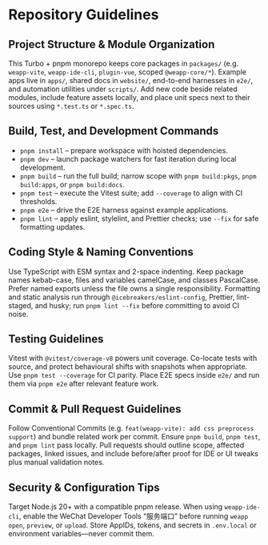 # Repository Guidelines

## Project Structure & Module Organization
This Turbo + pnpm monorepo keeps core packages in `packages/` (e.g. `weapp-vite`, `weapp-ide-cli`, `plugin-vue`, scoped `@weapp-core/*`). Example apps live in `apps/`, shared docs in `website/`, end-to-end harnesses in `e2e/`, and automation utilities under `scripts/`. Add new code beside related modules, include feature assets locally, and place unit specs next to their sources using `*.test.ts` or `*.spec.ts`.

## Build, Test, and Development Commands
- `pnpm install` – prepare workspace with hoisted dependencies.
- `pnpm dev` – launch package watchers for fast iteration during local development.
- `pnpm build` – run the full build; narrow scope with `pnpm build:pkgs`, `pnpm build:apps`, or `pnpm build:docs`.
- `pnpm test` – execute the Vitest suite; add `--coverage` to align with CI thresholds.
- `pnpm e2e` – drive the E2E harness against example applications.
- `pnpm lint` – apply eslint, stylelint, and Prettier checks; use `--fix` for safe formatting updates.

## Coding Style & Naming Conventions
Use TypeScript with ESM syntax and 2-space indenting. Keep package names kebab-case, files and variables camelCase, and classes PascalCase. Prefer named exports unless the file owns a single responsibility. Formatting and static analysis run through `@icebreakers/eslint-config`, Prettier, lint-staged, and husky; run `pnpm lint --fix` before committing to avoid CI noise.

## Testing Guidelines
Vitest with `@vitest/coverage-v8` powers unit coverage. Co-locate tests with source, and protect behavioural shifts with snapshots when appropriate. Use `pnpm test --coverage` for CI parity. Place E2E specs inside `e2e/` and run them via `pnpm e2e` after relevant feature work.

## Commit & Pull Request Guidelines
Follow Conventional Commits (e.g. `feat(weapp-vite): add css preprocess support`) and bundle related work per commit. Ensure `pnpm build`, `pnpm test`, and `pnpm lint` pass locally. Pull requests should outline scope, affected packages, linked issues, and include before/after proof for IDE or UI tweaks plus manual validation notes.

## Security & Configuration Tips
Target Node.js 20+ with a compatible pnpm release. When using `weapp-ide-cli`, enable the WeChat Developer Tools “服务端口” before running `weapp open`, `preview`, or `upload`. Store AppIDs, tokens, and secrets in `.env.local` or environment variables—never commit them.
